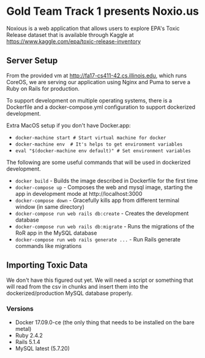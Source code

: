 # Gold Team Track 1 presents Noxio.us

Noxious is a web application that allows users to explore EPA's Toxic Release dataset that is available through Kaggle at https://www.kaggle.com/epa/toxic-release-inventory

## Server Setup

From the provided vm at http://fa17-cs411-42.cs.illinois.edu, which runs CoreOS, we are serving our application using Nginx and Puma to serve a Ruby on Rails for production.

To support development on multiple operating systems, there is a Dockerfile and a docker-compose.yml configuration to support  dockerized development.

Extra MacOS setup if you don't have Docker.app:
* `docker-machine start # Start virtual machine for docker`
* `docker-machine env  # It's helps to get environment variables`
* `eval "$(docker-machine env default)" # Set environment variables`

The following are some useful commands that will be used in dockerized development.
* `docker build`  - Builds the image described in Dockerfile for the first time
* `docker-compose up` - Composes the web and mysql image, starting the app in development mode at http://localhost:3000
* `docker-compose down` - Gracefully kills app from different terminal window (in same directory)
* `docker-compose run web rails db:create` - Creates the development database
* `docker-compose run web rails db:migrate` - Runs the migrations of the RoR app in the MySQL database
* `docker-compose run web rails generate ...` - Run Rails generate commands like migrations

## Importing Toxic Data

We don't have this figured out yet. We will need a script or something that will read from the csv in chunks and insert them into the dockerized/production MySQL database properly.

### Versions

* Docker 17.09.0-ce (the only thing that needs to be installed on the bare metal)
* Ruby 2.4.2
* Rails 5.1.4
* MySQL latest (5.7.20)


